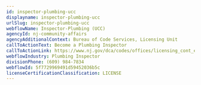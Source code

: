 ```yaml
---
id: inspector-plumbing-ucc
displayname: inspector-plumbing-ucc
urlSlug: inspector-plumbing-ucc
webflowName: Inspector-Plumbing (UCC)
agencyId: nj-community-affairs
agencyAdditionalContext: Bureau of Code Services, Licensing Unit
callToActionText: Become a Plumbing Inspector
callToActionLink: https://www.nj.gov/dca/codes/offices/licensing_cont_ed.shtml
webflowIndustry: Plumbing Inspector
divisionPhone: (609) 984-7834
webflowId: 5f7729969491d59452036b5c
licenseCertificationClassification: LICENSE
---
```

